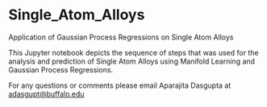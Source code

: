 # Single_Atom_Alloys
 Application of Gaussian Process Regressions on Single Atom Alloys

This Jupyter notebook depicts the sequence of steps that was used for the analysis and prediction of Single Atom Alloys using Manifold Learning and Gaussian Process Regressions. 

For any questions or comments please email Aparajita Dasgupta at adasgupt@buffalo.edu